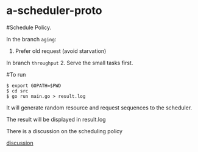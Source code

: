 a-scheduler-proto
=================

#Schedule Policy.

In the branch `aging`:
1. Prefer old request (avoid starvation)

In branch `throughput`
2. Serve the small tasks first.

#To run

```shell
$ export GOPATH=$PWD
$ cd src
$ go run main.go > result.log
```

It will generate random resource and request sequences to the scheduler.

The result will be displayed in result.log

There is a discussion on the scheduling policy 

[discussion](https://gist.github.com/yifan-gu/9286214)
